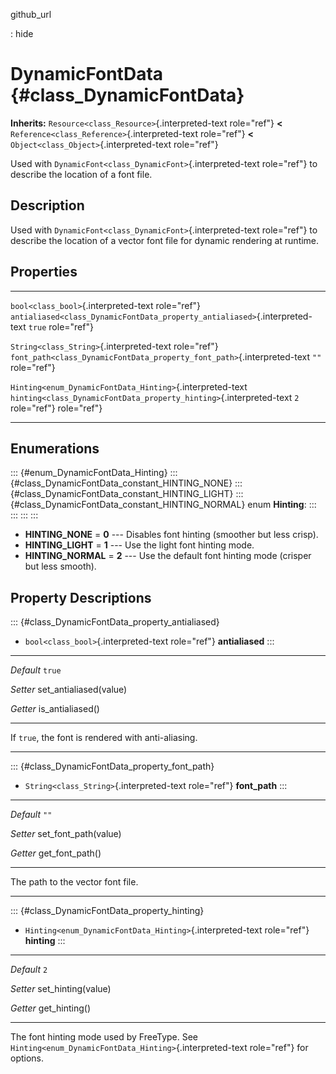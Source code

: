 github\_url

:   hide

DynamicFontData {#class_DynamicFontData}
===============

**Inherits:** `Resource<class_Resource>`{.interpreted-text role="ref"}
**\<** `Reference<class_Reference>`{.interpreted-text role="ref"} **\<**
`Object<class_Object>`{.interpreted-text role="ref"}

Used with `DynamicFont<class_DynamicFont>`{.interpreted-text role="ref"}
to describe the location of a font file.

Description
-----------

Used with `DynamicFont<class_DynamicFont>`{.interpreted-text role="ref"}
to describe the location of a vector font file for dynamic rendering at
runtime.

Properties
----------

  ----------------------------------------------------------- ----------------------------------------------------------------------------- --------
  `bool<class_bool>`{.interpreted-text role="ref"}            `antialiased<class_DynamicFontData_property_antialiased>`{.interpreted-text   `true`
                                                              role="ref"}                                                                   

  `String<class_String>`{.interpreted-text role="ref"}        `font_path<class_DynamicFontData_property_font_path>`{.interpreted-text       `""`
                                                              role="ref"}                                                                   

  `Hinting<enum_DynamicFontData_Hinting>`{.interpreted-text   `hinting<class_DynamicFontData_property_hinting>`{.interpreted-text           `2`
  role="ref"}                                                 role="ref"}                                                                   
  ----------------------------------------------------------- ----------------------------------------------------------------------------- --------

Enumerations
------------

::: {#enum_DynamicFontData_Hinting}
::: {#class_DynamicFontData_constant_HINTING_NONE}
::: {#class_DynamicFontData_constant_HINTING_LIGHT}
::: {#class_DynamicFontData_constant_HINTING_NORMAL}
enum **Hinting**:
:::
:::
:::
:::

-   **HINTING\_NONE** = **0** \-\-- Disables font hinting (smoother but
    less crisp).
-   **HINTING\_LIGHT** = **1** \-\-- Use the light font hinting mode.
-   **HINTING\_NORMAL** = **2** \-\-- Use the default font hinting mode
    (crisper but less smooth).

Property Descriptions
---------------------

::: {#class_DynamicFontData_property_antialiased}
-   `bool<class_bool>`{.interpreted-text role="ref"} **antialiased**
:::

  ----------- -------------------------
  *Default*   `true`

  *Setter*    set\_antialiased(value)

  *Getter*    is\_antialiased()
  ----------- -------------------------

If `true`, the font is rendered with anti-aliasing.

------------------------------------------------------------------------

::: {#class_DynamicFontData_property_font_path}
-   `String<class_String>`{.interpreted-text role="ref"} **font\_path**
:::

  ----------- ------------------------
  *Default*   `""`

  *Setter*    set\_font\_path(value)

  *Getter*    get\_font\_path()
  ----------- ------------------------

The path to the vector font file.

------------------------------------------------------------------------

::: {#class_DynamicFontData_property_hinting}
-   `Hinting<enum_DynamicFontData_Hinting>`{.interpreted-text
    role="ref"} **hinting**
:::

  ----------- ---------------------
  *Default*   `2`

  *Setter*    set\_hinting(value)

  *Getter*    get\_hinting()
  ----------- ---------------------

The font hinting mode used by FreeType. See
`Hinting<enum_DynamicFontData_Hinting>`{.interpreted-text role="ref"}
for options.
